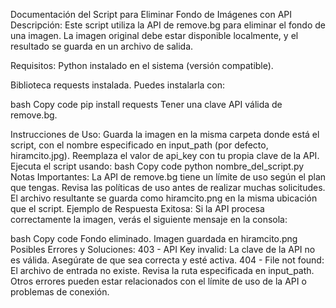 Documentación del Script para Eliminar Fondo de Imágenes con API
Descripción:
Este script utiliza la API de remove.bg para eliminar el fondo de una imagen. La imagen original debe estar disponible localmente, y el resultado se guarda en un archivo de salida.

Requisitos:
Python instalado en el sistema (versión compatible).

Biblioteca requests instalada. Puedes instalarla con:

bash
Copy code
pip install requests
Tener una clave API válida de remove.bg.

Instrucciones de Uso:
Guarda la imagen en la misma carpeta donde está el script, con el nombre especificado en input_path (por defecto, hiramcito.jpg).
Reemplaza el valor de api_key con tu propia clave de la API.
Ejecuta el script usando:
bash
Copy code
python nombre_del_script.py
Notas Importantes:
La API de remove.bg tiene un límite de uso según el plan que tengas. Revisa las políticas de uso antes de realizar muchas solicitudes.
El archivo resultante se guarda como hiramcito.png en la misma ubicación que el script.
Ejemplo de Respuesta Exitosa:
Si la API procesa correctamente la imagen, verás el siguiente mensaje en la consola:

bash
Copy code
Fondo eliminado. Imagen guardada en hiramcito.png
Posibles Errores y Soluciones:
403 - API Key invalid: La clave de la API no es válida. Asegúrate de que sea correcta y esté activa.
404 - File not found: El archivo de entrada no existe. Revisa la ruta especificada en input_path.
Otros errores pueden estar relacionados con el límite de uso de la API o problemas de conexión.
